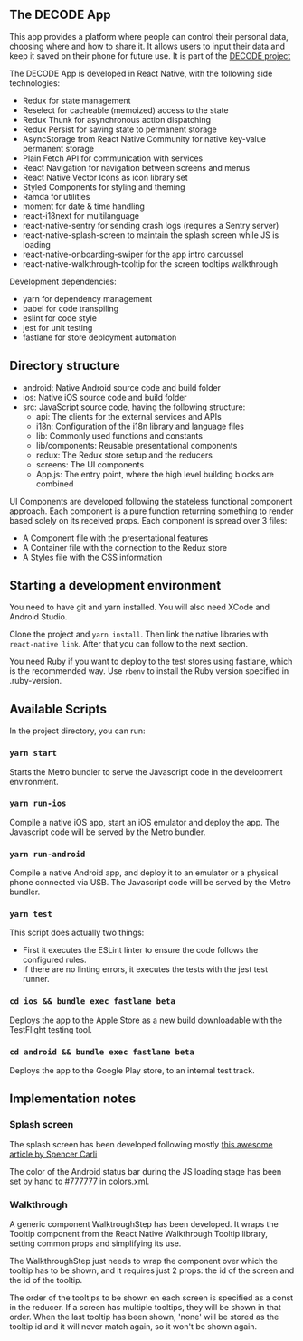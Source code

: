 ## The DECODE App
This app provides a platform where people can control their personal data, choosing where and how to share it. It allows users to input their data and keep it saved on their phone for future use. It is part of the [DECODE project](https://decodeproject.eu)

The DECODE App is developed in React Native, with the following side technologies:

- Redux for state management
- Reselect for cacheable (memoized) access to the state
- Redux Thunk for asynchronous action dispatching
- Redux Persist for saving state to permanent storage
- AsyncStorage from React Native Community for native key-value permanent storage
- Plain Fetch API for communication with services
- React Navigation for navigation between screens and menus
- React Native Vector Icons as icon library set
- Styled Components for styling and theming
- Ramda for utilities
- moment for date & time handling
- react-i18next for multilanguage
- react-native-sentry for sending crash logs (requires a Sentry server)
- react-native-splash-screen to maintain the splash screen while JS is loading
- react-native-onboarding-swiper for the app intro caroussel
- react-native-walkthrough-tooltip for the screen tooltips walkthrough

Development dependencies:
- yarn for dependency management
- babel for code transpiling
- eslint for code style
- jest for unit testing
- fastlane for store deployment automation


## Directory structure

- android: Native Android source code and build folder
- ios: Native iOS source code and build folder
- src: JavaScript source code, having the following structure:
    - api: The clients for the external services and APIs
    - i18n: Configuration of the i18n library and language files
    - lib: Commonly used functions and constants
    - lib/components: Reusable presentational components
    - redux: The Redux store setup and the reducers
    - screens: The UI components
    - App.js: The entry point, where the high level building blocks are combined

UI Components are developed following the stateless functional component approach. Each component is a pure function returning something to render based solely on its received props.
Each component is spread over 3 files:
- A Component file with the presentational features
- A Container file with the connection to the Redux store
- A Styles file with the CSS information

## Starting a development environment

You need to have git and yarn installed.
You will also need XCode and Android Studio. 

Clone the project and `yarn install`. Then link the native libraries with `react-native link`. After that you can follow to the next section.

You need Ruby if you want to deploy to the test stores using fastlane, which is the recommended way. Use `rbenv` to install the Ruby version specified in .ruby-version.

## Available Scripts

In the project directory, you can run:

### `yarn start`

Starts the Metro bundler to serve the Javascript code in the development environment.

### `yarn run-ios`

Compile a native iOS app, start an iOS emulator and deploy the app. The Javascript code will be served by the Metro bundler.

### `yarn run-android`

Compile a native Android app, and deploy it to an emulator or a physical phone connected via USB. The Javascript code will be served by the Metro bundler.

### `yarn test`

This script does actually two things:
- First it executes the ESLint linter to ensure the code follows the configured rules.
- If there are no linting errors, it executes the tests with the jest test runner.

### `cd ios && bundle exec fastlane beta`

Deploys the app to the Apple Store as a new build downloadable with the TestFlight testing tool.

### `cd android && bundle exec fastlane beta`

Deploys the app to the Google Play store, to an internal test track.

## Implementation notes

### Splash screen
The splash screen has been developed following mostly [this awesome article by Spencer Carli](https://medium.com/handlebar-labs/how-to-add-a-splash-screen-to-a-react-native-app-ios-and-android-30a3cec835ae)

The color of the Android status bar during the JS loading stage has been set by hand to #777777 in colors.xml.

### Walkthrough 
A generic component WalktroughStep has been developed. It wraps the Tooltip component from the React Native Walkthrough Tooltip library, setting common props and simplifying its use.

The WalkthroughStep just needs to wrap the component over which the tooltip has to be shown, and it requires just 2 props: the id of the screen and the id of the tooltip.  

The order of the tooltips to be shown en each screen is specified as a const in the reducer. If a screen has multiple tooltips, they will be shown in that order. When the last tooltip has been shown, 'none' will be stored as the tooltip id and it will never match again, so it won't be shown again.
